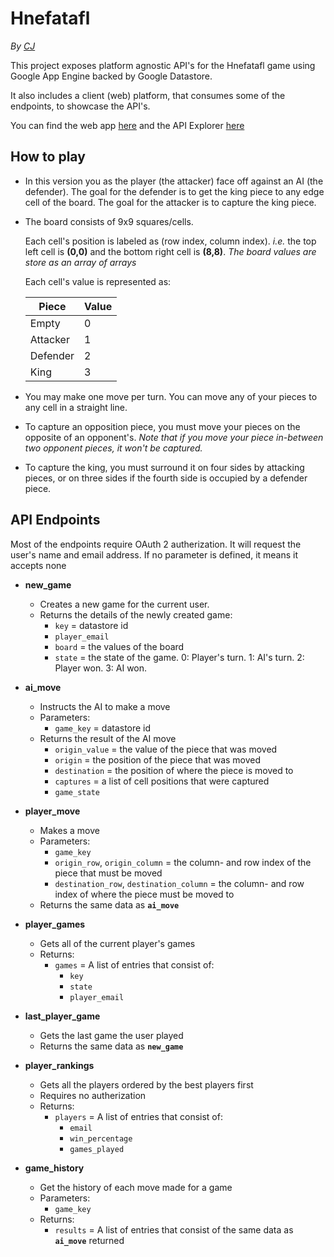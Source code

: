 # Hnefatafl

*By [CJ](https://github.com/vssrcj)*

This project exposes platform agnostic API's for the Hnefatafl game using Google App Engine backed by Google Datastore.

It also includes a client (web) platform, that consumes some of the endpoints, to showcase the API's.

You can find the web app [here](https://hnefatafl-game.appspot.com)
and the API Explorer [here](https://hnefatafl-game.appspot.com/_ah/api/explorer)

## How to play

* In this version you as the player (the attacker) face off against an AI (the defender).
  The goal for the defender is to get the king piece to any edge cell of the board.
  The goal for the attacker is to capture the king piece.

* The board consists of 9x9 squares/cells. 
  
  Each cell's position is labeled as (row index, column index). *i.e.* the top left cell is **(0,0)** and the bottom right cell is **(8,8)**.  *The board values are store as an array of arrays*

  Each cell's value is represented as:
  
  Piece | Value
  --- | ---
  Empty | 0
  Attacker | 1
  Defender | 2
  King | 3
  
* You may make one move per turn.  You can move any of your pieces to any cell in a straight line.

* To capture an opposition piece, you must move your pieces on the opposite of an opponent's.
  *Note that if you move your piece in-between two opponent pieces, it won't be captured.*

* To capture the king, you must surround it on four sides by attacking pieces, or on three sides if the fourth side is occupied by a defender piece.

## API Endpoints

Most of the endpoints require OAuth 2 autherization.  It will request the user's name and email address.
If no parameter is defined, it means it accepts none

* **new_game**
  * Creates a new game for the current user.
  * Returns the details of the newly created game:
    * ```key```           = datastore id
    * ```player_email```
    * ```board```         = the values of the board
    * ```state```         = the state of the game.  0: Player's turn. 1: AI's turn. 2: Player won. 3: AI won.
     
* **ai_move**
  * Instructs the AI to make a move
  * Parameters:
    * ```game_key```      = datastore id
  * Returns the result of the AI move 
    * ```origin_value```  = the value of the piece that was moved
    * ```origin```        = the position of the piece that was moved
    * ```destination```   = the position of where the piece is moved to
    * ```captures```      = a list of cell positions that were captured
    * ```game_state```
     
* **player_move**
  * Makes a move
  * Parameters:
    * ```game_key```
    * ```origin_row```, ```origin_column``` = the column- and row index of the piece that must be moved
    * ```destination_row```, ```destination_column``` = the column- and row index of where the piece must be moved to
  * Returns the same data as **```ai_move```**

* **player_games**
  * Gets all of the current player's games
  * Returns:
    * ```games``` = A list of entries that consist of:
      * ```key```
      * ```state```
      * ```player_email```
    
* **last_player_game**
  * Gets the last game the user played
  * Returns the same data as **```new_game```**
   
* **player_rankings**
  * Gets all the players ordered by the best players first
  * Requires no autherization
  * Returns:
    * ```players``` = A list of entries that consist of:
      * ```email```
      * ```win_percentage```
      * ```games_played```

* **game_history**
  * Get the history of each move made for a game
  * Parameters:
    * ```game_key```
  * Returns:
    * ```results``` = A list of entries that consist of the same data as **```ai_move```** returned
